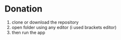 # Donation

1. clone or download the repository
2. open folder using any editor (i used brackets editor)
3. then run the app
